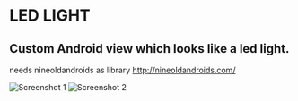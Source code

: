 
LED LIGHT
=========

## Custom Android view which looks like a led light. 

needs nineoldandroids as library 
http://nineoldandroids.com/

![Screenshot 1](https://github.com/renard314/LEDView/blob/master/screenshot1.png)
![Screenshot 2](https://github.com/renard314/LEDView/blob/master/screenshot2.png)

